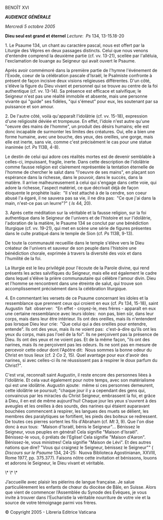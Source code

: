 BENOÎT XVI

***AUDIENCE GÉNÉRALE***

*Mercredi 5 octobre 2005*

**Dieu seul est grand et éternel** *Lecture*:  *Ps* 134, 13-15.18-20

1. Le Psaume 134, un chant au caractère pascal, nous est offert par la Liturgie des Vêpres en deux passages distincts. Celui que nous venons d'entendre comprend la deuxième partie (cf. vv. 13-21), scellée par l'alléluia, l'exclamation de louange au Seigneur qui avait ouvert le Psaume.

Après avoir commémoré dans la première partie de l'hymne l'événement de l'Exode, coeur de la célébration pascale d'Israël, le Psalmiste confronte à présent de façon incisive deux visions religieuses différentes. D'un côté, s'élève la figure du Dieu vivant et personnel qui se trouve au centre de la foi authentique (cf. vv. 13-14). Sa présence est efficace et salvifique; le Seigneur n'est pas une réalité immobile et absente, mais une personne vivante qui "guide" ses fidèles, "qui s'émeut" pour eux, les soutenant par sa puissance et son amour.

2. De l'autre côté, voilà qu'apparaît l'idolâtrie (cf. vv. 15-18), expression d'une religiosité déviée et trompeuse. En effet, l'idole n'est autre qu'une "oeuvre des mains de l'homme", un produit des désirs humains; elle est donc incapable de surmonter les limites des créatures. Oui, elle a bien une forme humaine, avec une bouche, des yeux, des oreilles, une gorge, mais elle est inerte, sans vie, comme c'est précisément le cas pour une statue inanimée (cf. *Ps* 113B, 4-8).

Le destin de celui qui adore ces réalités mortes est de devenir semblable à celles-ci, impuissant, fragile, inerte. Dans cette description de l'idolâtrie comme fausse religion est clairement représentée la tentation éternelle de l'homme de chercher le salut dans "l'oeuvre de ses mains", en plaçant son espérance dans la richesse, dans le pouvoir, dans le succès, dans la matière. Il arrive malheureusement à celui qui s'engage dans cette voie, qui adore la richesse, l'aspect matériel, ce que décrivait déjà de façon éloquente le prophète Isaïe:  "Il s'est attaché à de la cendre, son coeur abusé l'a égaré, il ne sauvera pas sa vie, il ne dira pas:  "Ce que j'ai dans la main, n'est-ce pas un leurre"?" ( *Is* 44, 20).

3. Après cette méditation sur la véritable et la fausse religion, sur la foi authentique dans le Seigneur de l'univers et de l'histoire et sur l'idolâtrie, l'adoration de la matière, le Psaume 134 se conclut par une bénédiction liturgique (cf. vv. 19-21), qui met en scène une série de figures présentes dans le culte pratiqué dans le temple de Sion (cf. *Ps* 113B, 9-13).

De toute la communauté recueillie dans le temple s'élève vers le Dieu créateur de l'univers et sauveur de son peuple dans l'histoire une bénédiction chorale, exprimée à travers la diversité des voix et dans l'humilité de la foi.

La liturgie est le lieu privilégié pour l'écoute de la Parole divine, qui rend présents les actes salvifiques du Seigneur, mais elle est également le cadre dans lequel s'élève la prière communautaire qui célèbre l'amour divin. Dieu et l'homme se rencontrent dans une étreinte de salut, qui trouve son accomplissement précisément dans la célébration liturgique.

4. En commentant les versets de ce Psaume concernant les idoles et la ressemblance que prennent ceux qui croient en eux (cf. *Ps* 134, 15-18), saint Augustin  fait  observer:  "En effet - croyez-le, mes frères - apparaît en eux une certaine ressemblance avec leurs idoles:  non pas, bien sûr, dans leur corps, mais dans leur être intérieur. Ils ont des oreilles, mais ils n'entendent pas lorsque Dieu leur crie:  "Que celui qui a des oreilles pour entendre, entende". Ils ont des yeux, mais ils ne voient pas:  c'est-à-dire qu'ils ont les yeux du corps, mais pas l'oeil de la foi". Ils ne perçoivent pas la présence de Dieu. Ils ont des yeux et ne voient pas. Et de la même façon, "ils ont des narines, mais ils ne perçoivent pas les odeurs. Ils ne sont pas en mesure de percevoir cette odeur dont l'Apôtre dit:  Nous sommes la bonne odeur du Christ en tous lieux (cf. 2 *Co* 2, 15). Quel avantage pour eux d'avoir des narines, si avec celles-ci ils ne réussissent pas à respirer le doux parfum du Christ?".

C'est vrai, reconnaît saint Augustin, il reste encore des personnes liées à l'idolâtrie. Et cela vaut également pour notre temps, avec son matérialisme qui est une idolâtrie. Augustin ajoute:  même si ces personnes demeurent, cette idolâtrie se poursuit; "chaque jour il y a cependant des gens qui, convaincus par les miracles du Christ Seigneur, embrassent la foi, et grâce à Dieu, il en est de même aujourd'hui! Chaque jour les yeux s'ouvrent à des aveugles et les oreilles à des sourds, des narines qui étaient auparavant bouchées commencent à respirer, les langues des muets se délient, les membres des paralytiques se fortifient, les pieds des boiteux se redressent. De toutes ces pierres sortent les fils d'Abraham (cf. *Mt* 3, 9). Que l'on dise donc à eux tous:  "Maison d'Israël, bénis le Seigneur"... Bénissez le Seigneur, vous peuples en général! Cela signifie "Maison d'Israël". Bénissez-le vous, ô prélats de l'Eglise! Cela signifie "Maison d'Aaron". Bénissez-le, vous ministres! Cela signifie "Maison de Lévi". Et des autres nations que dire? "Vous qui craignez le Seigneur, bénissez le Seigneur"" ( *Discours sur le Psaume* 134, 24-25:  Nuova Biblioteca Agostinianan, XXVIII, Rome 1977, pp. 375.377). Faisons nôtre cette invitation et bénissons, louons et adorons le Seigneur, le Dieu vivant et véritable.

\\* \\* \\*

J’accueille avec plaisir les pèlerins de langue française. Je salue particulièrement les enfants de chœur du diocèse de Bâle, en Suisse. Alors que vient de commencer l’Assemblée du Synode des Évêques, je vous invite à trouver dans l’Eucharistie la véritable nourriture de votre vie et la source de votre témoignage parmi vos frères.

© Copyright 2005 - Libreria Editrice Vaticana